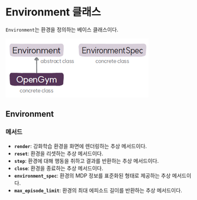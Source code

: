 # Environment 클래스
`Environment`는 환경을 정의하는 베이스 클래스이다.

![환경 클래스의 구성도](img/class_diagram.png)

## Environment
### 메서드
* **`render`**: 강화학습 환경을 화면에 렌더링하는 추상 메서드이다.
* **`reset`**: 환경을 리셋하는 추상 메서드이다.
* **`step`**: 환경에 대해 행동을 취하고 결과를 반환하는 추상 메서드이다.
* **`close`**: 환경을 종료하는 추상 메서드이다.
* **`environment_spec`**: 환경의 MDP 정보를 표준화된 형태로 제공하는 추상 메서드이다.
* **`max_episode_limit`**: 환경의 최대 에피소드 길이를 반환하는 추상 메서드이다.

